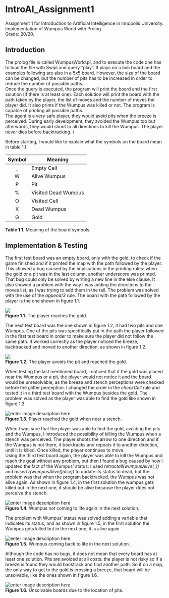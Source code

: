 # IntroAI_Assignment1
Assignment 1 for Introduction to Artificial Intelligence in Innopolis University.\
Implementation of Wumpus World with Prolog.\
Grade: 20/20.

## Introduction
The prolog file is called WumpusWorld.pl, and to execute the code one has to load the file with Swipl and query “play”. It plays on a 5x5 board and the examples following are also in a 5x5 board. However, the size of the board can be changed, but the number of pits has to be increased in order to reduce the number of possible paths. \
Once the query is executed, the program will print the board and the first solution (if there is at least one). Each solution will print the board with the path taken by the player, the list of moves and the number of moves the player did. It also prints if the Wumpus was killed or not. The program is capable of printing all possible paths. \
The agent is a very safe player, they would avoid pits when the breeze is perceived. During early development, they avoided the Wumpus too but afterwards, they would shoot to all directions to kill the Wumpus. The player never dies before backtracking. \

Before starting, I would like to explain what the symbols on the board mean in table 1.1.

| Symbol | Meaning |
| :--: | -- | 
| _ | Empty Cell |
| W | Alive Wumpus |
| P | Pit |
| % | Visited Dead Wumpus |
| O | Visited Cell |
| X | Dead Wumpus |
| G | Gold | 

**Table 1.1.** Meaning of the board symbols.

## Implementation & Testing
The first test board was an empty board, only with the gold, to check if the game finished and if it printed the map with the path followed by the player. This showed a bug caused by the implications in the printing rules: when the gold or a pit was in the last column, another underscore was printed. That bug could only be solved by writing a new line in the else clause. It also showed a problem with the way I was adding the directions to the moves list, as I was trying to add them in the tail. The problem was solved with the use of the *append/3* rule. The board with the path followed by the player is the one shown in figure 1.1.

![](https://i.imgur.com/esa72Ba.png)\
**Figure 1.1.** The player reaches the gold.

The next test board was the one shown in figure 1.2, it had two pits and one Wumpus. One of the pits was specifically put in the path the player followed in the first test board in order to make sure the player did not follow the same path. It worked correctly as the player noticed the breeze, backtracked and moved to another direction, as shown in figure 1.2.

![](https://i.imgur.com/erhbd9m.png)\
**Figure 1.2.** The player avoids the pit and reached the gold. 

When testing the last mentioned board, I noticed that if the gold was placed near the Wumpus or a pit, the player would not notice it and the board would be unresolvable, as the breeze and stench perceptions were checked before the glitter perception. I changed the order in the *checkCell* rule and tested it in a third test board with the Wumpus besides the gold. The problem was solved as the player was able to find the gold like shown in figure 1.3.

![enter image description here](https://i.imgur.com/HEhiOy2.png)\
**Figure 1.3.** Player reached the gold when near a stench. 

When I was sure that the player was able to find the gold, avoiding the pits and the Wumpus, I introduced the possibility of killing the Wumpus when a stench was perceived. The player shoots the arrow to one direction and if the Wumpus is not there, it backtracks and repeats it to another direction, until it is killed. Once killed, the player continues to move. \
Using the third test board again, the player was able to kill the Wumpus and reach the goal without any problem, but then I found a bug caused by how I updated the fact of the Wumpus’ status: I used *retractall(wumpusAlive(_))* and *assertz(wumpusAlive(false))* to update its status to dead, but the problem was that when the program backtracked, the Wumpus was not alive again. As shown in figure 1.4, in the first solution the wumpus gets killed but in the next one, it should be alive because the player does not perceive the stench.  

![enter image description here](https://i.imgur.com/F91PWTT.png)\
**Figure 1.4.** Wumpus not coming to life again in the next solution. 

The problem with Wumpus’ status was solved adding a variable that indicates its status, and as shown in figure 1.5, in the first solution the Wumpus gets killed but in the next one, it is alive again.

![enter image description here](https://i.imgur.com/Io6YqCy.png)\
**Figure 1.5.** Wumpus coming back to life in the next solution.

Although the code has no bugs, it does not mean that every board has at least one solution. Pits are avoided at all costs: the player is not risky so if a breeze is found they would backtrack and find another path. So if on a map, the only way to get to the gold is crossing a breeze, that board will be unsolvable, like the ones shown in figure 1.6. 

![enter image description here](https://i.imgur.com/VRM4ZYZ.png)\
**Figure 1.6.** Unsolvable boards due to the location of pits.
